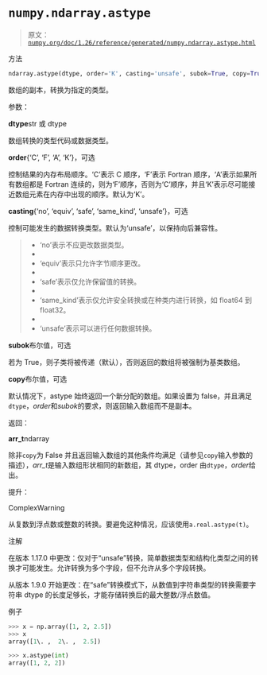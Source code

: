 # `numpy.ndarray.astype`

> 原文：[`numpy.org/doc/1.26/reference/generated/numpy.ndarray.astype.html`](https://numpy.org/doc/1.26/reference/generated/numpy.ndarray.astype.html)

方法

```py
ndarray.astype(dtype, order='K', casting='unsafe', subok=True, copy=True)
```

数组的副本，转换为指定的类型。

参数：

**dtype**str 或 dtype

数组转换的类型代码或数据类型。

**order**{‘C’, ‘F’, ‘A’, ‘K’}，可选

控制结果的内存布局顺序。‘C’表示 C 顺序，‘F’表示 Fortran 顺序，‘A’表示如果所有数组都是 Fortran 连续的，则为‘F’顺序，否则为‘C’顺序，并且‘K’表示尽可能接近数组元素在内存中出现的顺序。默认为‘K’。

**casting**{‘no’, ‘equiv’, ‘safe’, ‘same_kind’, ‘unsafe’}，可选

控制可能发生的数据转换类型。默认为‘unsafe’，以保持向后兼容性。

> +   ‘no’表示不应更改数据类型。
> +   
> +   ‘equiv’表示只允许字节顺序更改。
> +   
> +   ‘safe’表示仅允许保留值的转换。
> +   
> +   ‘same_kind’表示仅允许安全转换或在种类内进行转换，如 float64 到 float32。
> +   
> +   ‘unsafe’表示可以进行任何数据转换。

**subok**布尔值，可选

若为 True，则子类将被传递（默认），否则返回的数组将被强制为基类数组。

**copy**布尔值，可选

默认情况下，astype 始终返回一个新分配的数组。如果设置为 false，并且满足`dtype`，*order*和*subok*的要求，则返回输入数组而不是副本。

返回：

**arr_t**ndarray

除非`copy`为 False 并且返回输入数组的其他条件均满足（请参见`copy`输入参数的描述），*arr_t*是输入数组形状相同的新数组，其 dtype，order 由`dtype`，*order*给出。

提升：

ComplexWarning

从复数到浮点数或整数的转换。要避免这种情况，应该使用`a.real.astype(t)`。

注解

在版本 1.17.0 中更改：仅对于“unsafe”转换，简单数据类型和结构化类型之间的转换才可能发生。允许转换为多个字段，但不允许从多个字段转换。

从版本 1.9.0 开始更改：在“safe”转换模式下，从数值到字符串类型的转换需要字符串 dtype 的长度足够长，才能存储转换后的最大整数/浮点数值。

例子

```py
>>> x = np.array([1, 2, 2.5])
>>> x
array([1\. ,  2\. ,  2.5]) 
```

```py
>>> x.astype(int)
array([1, 2, 2]) 
```
